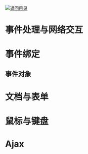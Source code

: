 [![返回目录](https://parg.co/U0y)](https://parg.co/UHU)

# 事件处理与网络交互

# 事件绑定

## 事件对象

# 文档与表单

# 鼠标与键盘

# Ajax

